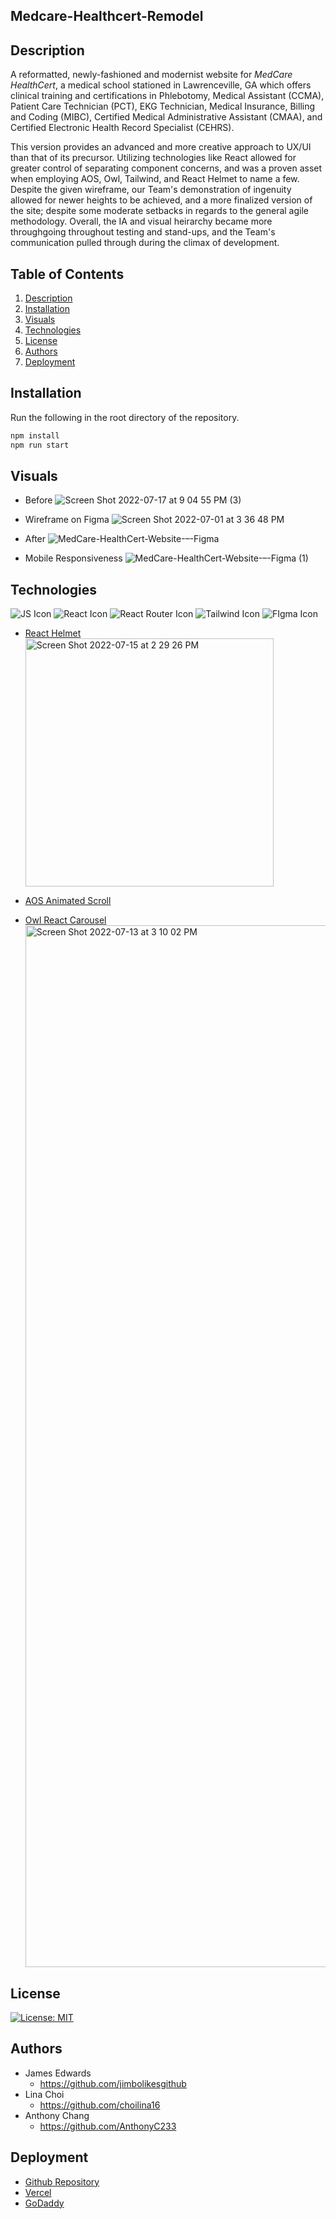 ## Medcare-Healthcert-Remodel

## Description

A reformatted, newly-fashioned and modernist website for <i>MedCare HealthCert</i>, a medical school stationed in Lawrenceville, GA which offers clinical training and certifications in Phlebotomy, Medical Assistant (CCMA), Patient Care Technician (PCT), EKG Technician, Medical Insurance, Billing and Coding (MIBC), Certified Medical Administrative Assistant (CMAA), and Certified Electronic Health Record Specialist (CEHRS).

This version provides an advanced and more creative approach to UX/UI than that of its precursor. Utilizing technologies like React allowed for greater control of separating component concerns, and was a proven asset when employing AOS, Owl, Tailwind, and React Helmet to name a few. Despite the given wireframe, our Team's demonstration of ingenuity allowed for newer heights to be achieved, and a more finalized version of the site; despite some moderate setbacks in regards to the general agile methodology. Overall, the IA and visual heirarchy became more throughgoing throughout testing and stand-ups, and the Team's communication pulled through during the climax of development.

## Table of Contents

1. [Description](#description)
2. [Installation](#installation)
3. [Visuals](#visuals)
4. [Technologies](#technologies)
5. [License](#license)
6. [Authors](#authors)
7. [Deployment](#deployment)

## Installation

Run the following in the root directory of the repository.

```bash
npm install
npm run start
```

## Visuals

- Before
  ![Screen Shot 2022-07-17 at 9 04 55 PM (3)](https://user-images.githubusercontent.com/100983245/179432528-a530bc54-46dc-41ca-b5ce-05c47e9ea01a.png)

- Wireframe on Figma
  ![Screen Shot 2022-07-01 at 3 36 48 PM](https://user-images.githubusercontent.com/100983245/176958897-91542ff4-d9ba-4c70-a6b9-b1e96e4642b1.png)

- After
  ![MedCare-HealthCert-Website-–-Figma](https://user-images.githubusercontent.com/100983245/180624642-802daa5f-1107-493f-969b-35efc15f1d34.png)

- Mobile Responsiveness
  ![MedCare-HealthCert-Website-–-Figma (1)](https://user-images.githubusercontent.com/100983245/180624648-1826841b-0a99-41b5-8373-cb9f4b89167f.png)

## Technologies

![JS Icon](https://img.shields.io/badge/JavaScript-323330?style=for-the-badge&logo=javascript&logoColor=F7DF1E)
![React Icon](https://img.shields.io/badge/React-20232A?style=for-the-badge&logo=react&logoColor=61DAFB)
![React Router Icon](https://img.shields.io/badge/React_Router-CA4245?style=for-the-badge&logo=react-router&logoColor=white)
![Tailwind Icon](https://img.shields.io/badge/Tailwind_CSS-38B2AC?style=for-the-badge&logo=tailwind-css&logoColor=white)
![FIgma Icon](https://img.shields.io/badge/Figma-F24E1E?style=for-the-badge&logo=figma&logoColor=white)

- [React Helmet](https://www.npmjs.com/package/react-helmet)
  <img width="397" alt="Screen Shot 2022-07-15 at 2 29 26 PM" src="https://user-images.githubusercontent.com/100983245/179365062-055d4514-7752-40db-b52f-fa2280fd4ecc.png">

- [AOS Animated Scroll](https://michalsnik.github.io/aos/)

- [Owl React Carousel](https://www.npmjs.com/package/react-owl-carousel)
  <img width="1667" alt="Screen Shot 2022-07-13 at 3 10 02 PM" src="https://user-images.githubusercontent.com/100983245/178812753-41a4184e-4adf-4c00-95d0-436ea5649faf.png">

## License

[![License: MIT](https://img.shields.io/badge/License-MIT-yellow.svg)](https://opensource.org/licenses/MIT)

## Authors

- James Edwards
  - https://github.com/jimbolikesgithub
- Lina Choi
  - https://github.com/choilina16
- Anthony Chang
  - https://github.com/AnthonyC233

## Deployment

- [Github Repository](https://github.com/AnthonyC233/Medcare-Remodel)
- [Vercel](https://medcare-healthcert.vercel.app/)
- [GoDaddy]()
